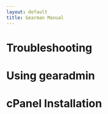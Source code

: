 ```yaml
---
layout: default
title: Gearman Manual
---
```


Troubleshooting
===============

Using gearadmin
===============

cPanel Installation
===================
